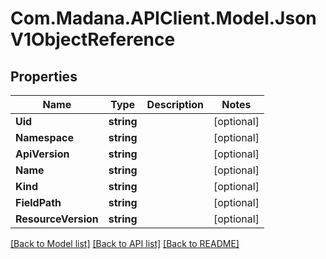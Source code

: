 
# Com.Madana.APIClient.Model.JsonV1ObjectReference

## Properties

Name | Type | Description | Notes
------------ | ------------- | ------------- | -------------
**Uid** | **string** |  | [optional] 
**Namespace** | **string** |  | [optional] 
**ApiVersion** | **string** |  | [optional] 
**Name** | **string** |  | [optional] 
**Kind** | **string** |  | [optional] 
**FieldPath** | **string** |  | [optional] 
**ResourceVersion** | **string** |  | [optional] 

[[Back to Model list]](../README.md#documentation-for-models)
[[Back to API list]](../README.md#documentation-for-api-endpoints)
[[Back to README]](../README.md)

